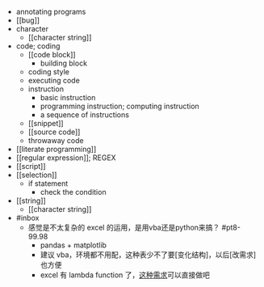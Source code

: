- annotating programs
- [[bug]]
- character
    - [[character string]]
- code; coding
    - [[code block]]
        - building block
    - coding style
    - executing code
    - instruction
        - basic instruction
        - programming instruction; computing instruction
        - a sequence of instructions
    - [[snippet]]
    - [[source code]]
    - throwaway code
- [[literate programming]]
- [[regular expression]]; REGEX 
- [[script]]
- [[selection]]
    - if statement
        - check the condition
- [[string]]
    - [[character string]]
- #inbox
    - 感觉是不太复杂的 excel 的运用，是用vba还是python来搞？ #pt8-99.98
        - pandas + matplotlib
        - 建议 vba，环境都不用配，这种表少不了要[变化结构]，以后[改需求]也方便
        - excel 有 lambda function 了，[这种需求](https://bbs.saraba1st.com/2b/thread-1999372-1-2.html)可以直接做吧
